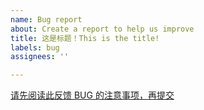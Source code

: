 ```yaml
---
name: Bug report
about: Create a report to help us improve
title: 这是标题！This is the title!
labels: bug
assignees: ''

---
```


[请先阅读此反馈 BUG 的注意事项，再提交](https://github.com/pansong291/XQuickEnergy/issues/25)
